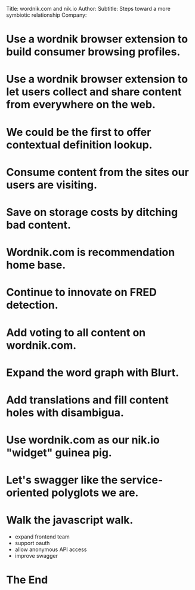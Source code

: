 Title: wordnik.com and nik.io
Author: 
Subtitle: Steps toward a more symbiotic relationship
Company:

Use a wordnik browser extension to build consumer browsing profiles.
=

Use a wordnik browser extension to let users collect and share content from everywhere on the web.
=

We could be the first to offer contextual definition lookup.
=

Consume content from the sites our users are visiting.
=

Save on storage costs by ditching bad content.
=

Wordnik.com is recommendation home base.
=

Continue to innovate on FRED detection.
=

Add voting to all content on wordnik.com.
=

Expand the word graph with Blurt.
=

Add translations and fill content holes with disambigua.
=

Use wordnik.com as our nik.io "widget" guinea pig.
=

Let's swagger like the service-oriented polyglots we are.
=

Walk the javascript walk.
=

- expand frontend team
- support oauth
- allow anonymous API access
- improve swagger

The End
=